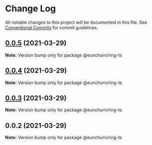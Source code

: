 # Change Log

All notable changes to this project will be documented in this file.
See [Conventional Commits](https://conventionalcommits.org) for commit guidelines.

## [0.0.5](https://github.com/eunchurn/ts-utils/compare/@eunchurn/ring-ts@0.0.4...@eunchurn/ring-ts@0.0.5) (2021-03-29)

**Note:** Version bump only for package @eunchurn/ring-ts





## [0.0.4](https://github.com/eunchurn/ts-utils/compare/@eunchurn/ring-ts@0.0.3...@eunchurn/ring-ts@0.0.4) (2021-03-29)

**Note:** Version bump only for package @eunchurn/ring-ts





## [0.0.3](https://github.com/eunchurn/ts-utils/compare/@eunchurn/ring-ts@0.0.2...@eunchurn/ring-ts@0.0.3) (2021-03-29)

**Note:** Version bump only for package @eunchurn/ring-ts





## 0.0.2 (2021-03-29)

**Note:** Version bump only for package @eunchurn/ring-ts
